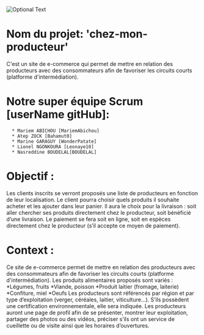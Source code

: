 ![Optional Text](../master/image.jpg)
# Nom du projet: 'chez-mon-producteur'
C'est un site de e-commerce  qui permet de mettre en relation des producteurs avec des consommateurs afin de favoriser les circuits courts (platforme d'intermédiation). 

# Notre super équipe Scrum [userName gitHub]:
      * Mariem ABICHOU [MariemAbichou] 
      * Atep ZOCK [Bahamut0]  
      * Marine GARAGUY [WonderPatate] 
      * Lionel NGONKOURA [Leonaye10]  
      * Nasreddine BOUDELAL[BOUDELAL] 

# Objectif :
Les clients inscrits se verront proposés une liste de producteurs en fonction de leur localisation. Le client pourra choisir quels produits il souhaite acheter et les ajouter dans leur panier. 
Il aura le choix pour la livraison : soit aller chercher ses produits directement chez le producteur, soit bénéficié d’une livraison. Le paiement se fera soit en ligne, soit en espèces directement chez le producteur (s’il accepte ce moyen de paiement). 
# Context : 
Ce site de e-commerce permet de mettre en relation des producteurs avec des consommateurs afin de favoriser les circuits courts (platforme d'intermédiation). 
Les produits alimentaires proposés sont variés :
     *Légumes, fruits
     *Viande, poisson
     *Produit laitier (fromage, laiterie)
     *Confiture, miel
     *Oeufs
Les producteurs sont référencés par région et par type d’exploitation (verger, céréales, laitier, viticulture…). S’ils possèdent une certification environnementale, elle sera indiquée. 
Les producteurs auront une page de profil afin de se présenter, montrer leur exploitation, partager des photos ou des vidéos, préciser s’ils ont un service de cueillette ou de visite ainsi que les horaires d’ouvertures.

